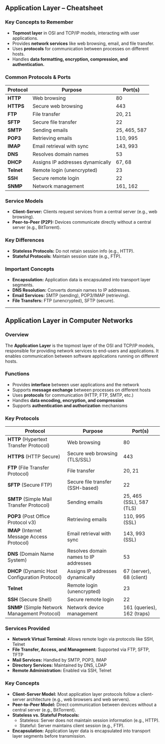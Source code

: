 ## Application Layer – Cheatsheet  

### **Key Concepts to Remember**  
- **Topmost layer** in OSI and TCP/IP models, interacting with user applications.  
- Provides **network services** like web browsing, email, and file transfer.  
- Uses **protocols** for communication between processes on different hosts.  
- Handles **data formatting, encryption, compression, and authentication.**  

### **Common Protocols & Ports**  

| **Protocol** | **Purpose** | **Port(s)** |
|-------------|------------|-------------|
| **HTTP** | Web browsing | 80 |
| **HTTPS** | Secure web browsing | 443 |
| **FTP** | File transfer | 20, 21 |
| **SFTP** | Secure file transfer | 22 |
| **SMTP** | Sending emails | 25, 465, 587 |
| **POP3** | Retrieving emails | 110, 995 |
| **IMAP** | Email retrieval with sync | 143, 993 |
| **DNS** | Resolves domain names | 53 |
| **DHCP** | Assigns IP addresses dynamically | 67, 68 |
| **Telnet** | Remote login (unencrypted) | 23 |
| **SSH** | Secure remote login | 22 |
| **SNMP** | Network management | 161, 162 |

### **Service Models**  
- **Client-Server:** Clients request services from a central server (e.g., web browsing).  
- **Peer-to-Peer (P2P):** Devices communicate directly without a central server (e.g., BitTorrent).  

### **Key Differences**  
- **Stateless Protocols:** Do not retain session info (e.g., HTTP).  
- **Stateful Protocols:** Maintain session state (e.g., FTP).  

### **Important Concepts**  
- **Encapsulation:** Application data is encapsulated into transport layer segments.  
- **DNS Resolution:** Converts domain names to IP addresses.  
- **Email Services:** SMTP (sending), POP3/IMAP (retrieving).  
- **File Transfers:** FTP (unencrypted), SFTP (secure).  

---

## Application Layer in Computer Networks  

### Overview  
The **Application Layer** is the topmost layer of the OSI and TCP/IP models, responsible for providing network services to end-users and applications. It enables communication between software applications running on different hosts.  

### Functions  
- Provides **interface** between user applications and the network  
- Supports **message exchange** between processes on different hosts  
- Uses **protocols** for communication (HTTP, FTP, SMTP, etc.)  
- Handles **data encoding, encryption, and compression**  
- Supports **authentication and authorization** mechanisms  

### Key Protocols  

| **Protocol** | **Purpose** | **Port(s)** |
|-------------|------------|-------------|
| **HTTP** (Hypertext Transfer Protocol) | Web browsing | 80 |
| **HTTPS** (HTTP Secure) | Secure web browsing (TLS/SSL) | 443 |
| **FTP** (File Transfer Protocol) | File transfer | 20, 21 |
| **SFTP** (Secure FTP) | Secure file transfer (SSH-based) | 22 |
| **SMTP** (Simple Mail Transfer Protocol) | Sending emails | 25, 465 (SSL), 587 (TLS) |
| **POP3** (Post Office Protocol v3) | Retrieving emails | 110, 995 (SSL) |
| **IMAP** (Internet Message Access Protocol) | Email retrieval with sync | 143, 993 (SSL) |
| **DNS** (Domain Name System) | Resolves domain names to IP addresses | 53 |
| **DHCP** (Dynamic Host Configuration Protocol) | Assigns IP addresses dynamically | 67 (server), 68 (client) |
| **Telnet** | Remote login (unencrypted) | 23 |
| **SSH** (Secure Shell) | Secure remote login | 22 |
| **SNMP** (Simple Network Management Protocol) | Network device management | 161 (queries), 162 (traps) |

### Services Provided  
- **Network Virtual Terminal:** Allows remote login via protocols like SSH, Telnet  
- **File Transfer, Access, and Management:** Supported via FTP, SFTP, TFTP  
- **Mail Services:** Handled by SMTP, POP3, IMAP  
- **Directory Services:** Maintained by DNS, LDAP  
- **Remote Administration:** Enabled via SSH, Telnet  

### Key Concepts  
- **Client-Server Model:** Most application layer protocols follow a client-server architecture (e.g., web browsers and web servers).  
- **Peer-to-Peer Model:** Direct communication between devices without a central server (e.g., BitTorrent).  
- **Stateless vs. Stateful Protocols:**  
  - Stateless: Server does not maintain session information (e.g., HTTP).  
  - Stateful: Server maintains client session (e.g., FTP).  
- **Encapsulation:** Application layer data is encapsulated into transport layer segments before transmission.  
